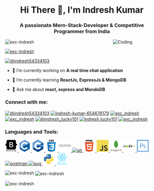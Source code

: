 
<h1 align="center">Hi There 👋, I'm Indresh Kumar</h1>
<h3 align="center">A passionate Mern-Stack-Developer & Competitive Programmer from India</h3>
<img border-radius="4px" align="right" width="150" src="https://media.tenor.com/whgQwNlVvNkAAAAi/xero-code.gif"  alt="Coding">
<p align="left"> <img
        src="https://komarev.com/ghpvc/?username=exc-indresh&label=Profile%20views&color=0e75b6&style=flat"
        alt="exc-indresh" /> </p>

<p align="left"> <a href="https://github.com/ryo-ma/github-profile-trophy"><img
            src="https://github-profile-trophy.vercel.app/?username=exc-indresh" alt="exc-indresh" /></a> </p>

<p align="left"> <a href="https://twitter.com/@indresh54334103" target="blank"><img
            src="https://img.shields.io/twitter/follow/@indresh54334103?logo=twitter&style=for-the-badge"
            alt="@indresh54334103" /></a> </p>

- 🔭 I’m currently working on **A real time chat application**

- 🌱 I’m currently learning **ReactJs, ExpressJs & MongoDB**

- 💬 Ask me about **react, express and MondoDB**

<h3 align="left">Connect with me:</h3>
<p align="left">
    <a href="https://twitter.com/@indresh54334103" target="blank"><img align="center"
            src="https://raw.githubusercontent.com/rahuldkjain/github-profile-readme-generator/master/src/images/icons/Social/twitter.svg"
            alt="@indresh54334103" height="30" width="40" /></a>
    <a href="https://linkedin.com/in/indresh-kumar-654676179" target="blank"><img align="center"
            src="https://raw.githubusercontent.com/rahuldkjain/github-profile-readme-generator/master/src/images/icons/Social/linked-in-alt.svg"
            alt="indresh-kumar-654676179" height="30" width="40" /></a>
    <a href="https://instagram.com/exc_indresh" target="blank"><img align="center"
            src="https://raw.githubusercontent.com/rahuldkjain/github-profile-readme-generator/master/src/images/icons/Social/instagram.svg"
            alt="exc_indresh" height="30" width="40" /></a>
    <a href="https://www.codechef.com/users/exc_indresh" target="blank"><img align="center"
            src="https://cdn.jsdelivr.net/npm/simple-icons@3.1.0/icons/codechef.svg" alt="exc_indresh" height="30"
            width="40" /></a>
    <a href="https://www.hackerrank.com/@indresh_lucky101" target="blank"><img align="center"
            src="https://raw.githubusercontent.com/rahuldkjain/github-profile-readme-generator/master/src/images/icons/Social/hackerrank.svg"
            alt="@indresh_lucky101" height="30" width="40" /></a>
    <a href="https://codeforces.com/profile/indresh.lucky101" target="blank"><img align="center"
            src="https://raw.githubusercontent.com/rahuldkjain/github-profile-readme-generator/master/src/images/icons/Social/codeforces.svg"
            alt="indresh.lucky101" height="30" width="40" /></a>
    <a href="https://www.leetcode.com/exc_indresh" target="blank"><img align="center"
            src="https://raw.githubusercontent.com/rahuldkjain/github-profile-readme-generator/master/src/images/icons/Social/leet-code.svg"
            alt="exc_indresh" height="30" width="40" /></a>
</p>

<h3 align="left">Languages and Tools:</h3>
<p align="left"> <a href="https://getbootstrap.com" target="_blank" rel="noreferrer"> <img
            src="https://raw.githubusercontent.com/devicons/devicon/master/icons/bootstrap/bootstrap-plain-wordmark.svg"
            alt="bootstrap" width="40" height="40" /> </a> <a href="https://www.cprogramming.com/" target="_blank"
        rel="noreferrer"> <img src="https://raw.githubusercontent.com/devicons/devicon/master/icons/c/c-original.svg"
            alt="c" width="40" height="40" /> </a> <a href="https://www.w3schools.com/cpp/" target="_blank"
        rel="noreferrer"> <img
            src="https://raw.githubusercontent.com/devicons/devicon/master/icons/cplusplus/cplusplus-original.svg"
            alt="cplusplus" width="40" height="40" /> </a> <a href="https://www.w3schools.com/css/" target="_blank"
        rel="noreferrer"> <img
            src="https://raw.githubusercontent.com/devicons/devicon/master/icons/css3/css3-original-wordmark.svg"
            alt="css3" width="40" height="40" /> </a> <a href="https://expressjs.com" target="_blank" rel="noreferrer">
        <img src="https://raw.githubusercontent.com/devicons/devicon/master/icons/express/express-original-wordmark.svg"
            alt="express" width="40" height="40" /> </a> <a href="https://git-scm.com/" target="_blank"
        rel="noreferrer"> <img src="https://www.vectorlogo.zone/logos/git-scm/git-scm-icon.svg" alt="git" width="40"
            height="40" /> </a> <a href="https://www.w3.org/html/" target="_blank" rel="noreferrer"> <img
            src="https://raw.githubusercontent.com/devicons/devicon/master/icons/html5/html5-original-wordmark.svg"
            alt="html5" width="40" height="40" /> </a> <a href="https://developer.mozilla.org/en-US/docs/Web/JavaScript"
        target="_blank" rel="noreferrer"> <img
            src="https://raw.githubusercontent.com/devicons/devicon/master/icons/javascript/javascript-original.svg"
            alt="javascript" width="40" height="40" /> </a> <a href="https://www.mongodb.com/" target="_blank"
        rel="noreferrer"> <img
            src="https://raw.githubusercontent.com/devicons/devicon/master/icons/mongodb/mongodb-original-wordmark.svg"
            alt="mongodb" width="40" height="40" /> </a> <a href="https://nodejs.org" target="_blank" rel="noreferrer">
        <img src="https://raw.githubusercontent.com/devicons/devicon/master/icons/nodejs/nodejs-original-wordmark.svg"
            alt="nodejs" width="40" height="40" /> </a> <a href="https://www.photoshop.com/en" target="_blank"
        rel="noreferrer"> <img
            src="https://raw.githubusercontent.com/devicons/devicon/master/icons/photoshop/photoshop-line.svg"
            alt="photoshop" width="40" height="40" /> </a> <a href="https://postman.com" target="_blank"
        rel="noreferrer"> <img src="https://www.vectorlogo.zone/logos/getpostman/getpostman-icon.svg" alt="postman"
            width="40" height="40" /> </a> <a href="https://pugjs.org" target="_blank" rel="noreferrer"> <img
            src="https://cdn.worldvectorlogo.com/logos/pug.svg" alt="pug" width="40" height="40" /> </a> <a
        href="https://www.python.org" target="_blank" rel="noreferrer"> <img
            src="https://raw.githubusercontent.com/devicons/devicon/master/icons/python/python-original.svg"
            alt="python" width="40" height="40" /> </a> <a href="https://reactjs.org/" target="_blank" rel="noreferrer">
        <img src="https://raw.githubusercontent.com/devicons/devicon/master/icons/react/react-original-wordmark.svg"
            alt="react" width="40" height="40" /> </a> </p>

<p><img align="left"
        src="https://github-readme-stats.vercel.app/api/top-langs?username=exc-indresh&show_icons=true&locale=en&layout=compact"
        alt="exc-indresh" /></p>

<p>&nbsp;<img align="center"
        src="https://github-readme-stats.vercel.app/api?username=exc-indresh&show_icons=true&locale=en"
        alt="exc-indresh" /></p>

<p><img align="center" src="https://github-readme-streak-stats.herokuapp.com/?user=exc-indresh&" alt="exc-indresh" />
</p>
